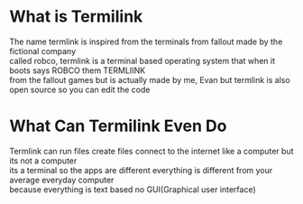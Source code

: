 # What is Termilink
The name termlink is inspired from the terminals from fallout made by the fictional company<br>
called robco, termlink is a terminal based operating system that when it boots says ROBCO them TERMLIINK<br>
from the fallout games but is actually made by me, Evan but termlink is also open source so you can edit the code<br>

# What Can Termilink Even Do
Termlink can run files create files connect to the internet like a computer but its not a computer<br>
its a terminal so the apps are different everything is different from your average everyday computer<br>
because everything is text based no GUI(Graphical user interface)<br>
